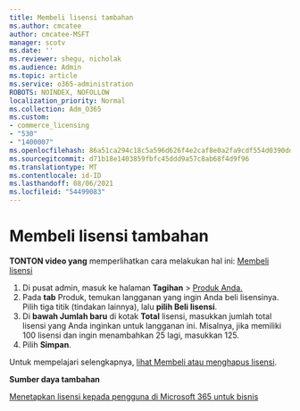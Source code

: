 ```yaml
---
title: Membeli lisensi tambahan
ms.author: cmcatee
author: cmcatee-MSFT
manager: scotv
ms.date: ''
ms.reviewer: shegu, nicholak
ms.audience: Admin
ms.topic: article
ms.service: o365-administration
ROBOTS: NOINDEX, NOFOLLOW
localization_priority: Normal
ms.collection: Adm_O365
ms.custom:
- commerce_licensing
- "530"
- "1400007"
ms.openlocfilehash: 86a51ca294c18c5a596d626f4e2caf8e0a2fa9cdf554d0390dd31b97445a0b6d
ms.sourcegitcommit: d71b18e1403859fbfc45ddd9a57c8ab68f4d9f96
ms.translationtype: MT
ms.contentlocale: id-ID
ms.lasthandoff: 08/06/2021
ms.locfileid: "54499083"
---
```

# <a name="buy-additional-licenses"></a>Membeli lisensi tambahan

**TONTON video yang** memperlihatkan cara melakukan hal ini: [Membeli lisensi](https://go.microsoft.com/fwlink/p/?linkid=2154857)

1. Di pusat admin, masuk ke halaman **Tagihan**  >  [Produk Anda.](https://go.microsoft.com/fwlink/p/?linkid=842054)
2. Pada **tab** Produk, temukan langganan yang ingin Anda beli lisensinya. Pilih tiga titik (tindakan lainnya), lalu **pilih Beli lisensi**.
3. Di **bawah Jumlah baru** di kotak **Total** lisensi, masukkan jumlah total lisensi yang Anda inginkan untuk langganan ini. Misalnya, jika memiliki 100 lisensi dan ingin menambahkan 25 lagi, masukkan 125.
4. Pilih **Simpan**.

Untuk mempelajari selengkapnya, [lihat Membeli atau menghapus lisensi](/microsoft-365/commerce/licenses/buy-licenses).

**Sumber daya tambahan**

[Menetapkan lisensi kepada pengguna di Microsoft 365 untuk bisnis](/microsoft-365/admin/manage/assign-licenses-to-users)